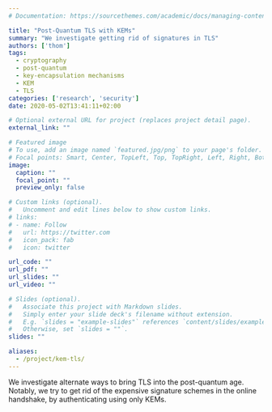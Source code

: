 ```yaml
---
# Documentation: https://sourcethemes.com/academic/docs/managing-content/

title: "Post-Quantum TLS with KEMs"
summary: "We investigate getting rid of signatures in TLS"
authors: ['thom']
tags: 
  - cryptography
  - post-quantum
  - key-encapsulation mechanisms
  - KEM
  - TLS
categories: ['research', 'security']
date: 2020-05-02T13:41:11+02:00

# Optional external URL for project (replaces project detail page).
external_link: ""

# Featured image
# To use, add an image named `featured.jpg/png` to your page's folder.
# Focal points: Smart, Center, TopLeft, Top, TopRight, Left, Right, BottomLeft, Bottom, BottomRight.
image:
  caption: ""
  focal_point: ""
  preview_only: false

# Custom links (optional).
#   Uncomment and edit lines below to show custom links.
# links:
# - name: Follow
#   url: https://twitter.com
#   icon_pack: fab
#   icon: twitter

url_code: ""
url_pdf: ""
url_slides: ""
url_video: ""

# Slides (optional).
#   Associate this project with Markdown slides.
#   Simply enter your slide deck's filename without extension.
#   E.g. `slides = "example-slides"` references `content/slides/example-slides.md`.
#   Otherwise, set `slides = ""`.
slides: ""

aliases:
  - /project/kem-tls/
---
```


We investigate alternate ways to bring TLS into the post-quantum age.
Notably, we try to get rid of the expensive signature schemes in the online handshake, by authenticating using only KEMs.
